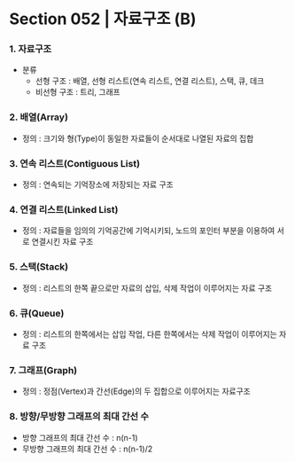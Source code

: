 # Section 052 | 자료구조 (B)

### 1. 자료구조
- 분류
  - 선형 구조 : 배열, 선형 리스트(연속 리스트, 연결 리스트), 스택, 큐, 데크
  - 비선형 구조 : 트리, 그래프

### 2. 배열(Array)
- 정의 : 크기와 형(Type)이 동일한 자료들이 순서대로 나열된 자료의 집합

### 3. 연속 리스트(Contiguous List)
- 정의 : 연속되는 기억장소에 저장되는 자료 구조

### 4. 연결 리스트(Linked List)
- 정의 : 자료들을 임의의 기억공간에 기억시키되, 노드의 포인터 부분을 이용하여 서로 연결시킨 자료 구조

### 5. 스택(Stack)
- 정의 : 리스트의 한쪽 끝으로만 자료의 삽입, 삭제 작업이 이루어지는 자료 구조

### 6. 큐(Queue)
- 정의 : 리스트의 한쪽에서는 삽입 작업, 다른 한쪽에서는 삭제 작업이 이루어지는 자료 구조

### 7. 그래프(Graph)
- 정의 : 정점(Vertex)과 간선(Edge)의 두 집합으로 이루어지는 자료구조

### 8. 방향/무방향 그래프의 최대 간선 수
- 방향 그래프의 최대 간선 수 : n(n-1)
- 무방향 그래프의 최대 간선 수 : n(n-1)/2